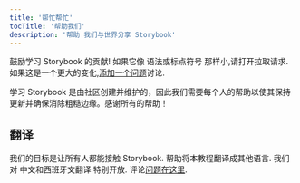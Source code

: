 ```yaml
---
title: '帮忙帮忙'
tocTitle: '帮助我们'
description: '帮助 我们与世界分享 Storybook'
---
```


鼓励学习 Storybook 的贡献! 如果它像 语法或标点符号 那样小,请打开拉取请求. 如果这是一个更大的变化,[添加一个问题](https://github.com/chromaui/learnstorybook.com/issues)讨论.

学习 Storybook 是由社区创建并维护的，因此我们需要每个人的帮助以使其保持更新并确保消除粗糙边缘。感谢所有的帮助！

## 翻译

我们的目标是让所有人都能接触 Storybook. 帮助将本教程翻译成其他语言. 我们对 中文和西班牙文翻译 特别开放. 评论[问题在这里](https://github.com/chromaui/learnstorybook.com/issues/3).
